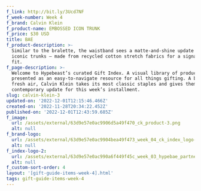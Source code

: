 ```yaml
---
f_link: http://bit.ly/3Ucd7NF
f_week-number: Week 4
f_brand: Calvin Klein
f_product-name: EMBOSSED ICON TRUNK
f_price: $30 USD
title: BAE
f_product-description: >-
  Similar to the bralette, the waistband sees a matte-and-shine update on the
  iconic trunks – made from recycled cotton stretch fabrics for a signature snug
  fit.
f_page-description: >-
  Welcome to Hypebeast’s curated Gift Index. A visual library of products is
  presented as an easy-to-navigate resource for all things gifting. A breath of
  fresh air, Calvin Klein takes its most classic staples and gives them a
  contemporary update for this week’s installment.
slug: calvin-klein-3
updated-on: '2022-12-01T12:15:46.466Z'
created-on: '2022-11-28T20:34:22.452Z'
published-on: '2022-12-01T12:43:59.685Z'
f_image:
  url: /assets/external/63d9e57e0ac9906d5a49f470_ck_product-3.png
  alt: null
f_brand-logo:
  url: /assets/external/63d9e57e0ac9904bea49f473_week_04_ck_index_logo-black.png
  alt: null
f_index-logo-2:
  url: /assets/external/63d9e57e0ac990a6f449f45c_week_03_hypebae_partner_logo.svg
  alt: null
f_custom-sort-order: 4
layout: '[gift-guide-items-week-4].html'
tags: gift-guide-items-week-4
---
```



